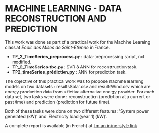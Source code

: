 # MACHINE LEARNING - DATA RECONSTRUCTION AND PREDICTION
This work was done as part of a practical work for the Machine Learning class at *Ecole des Mines de Saint-Etienne* in France.

- **TP_2_TimeSeries_preprocess.py** : data-preprocessing script, not modified.
- **TP_2_TimeSeries-tbc.py** : SVR & ANN for reconstruction task.
- **TP2_timeSeries_prédiction.py** : ANN for prediction task.



The objective of this practical work was to propose machine learning models on two datasets : resultsSolar.csv and resultsWind.csv which are energy production data from a fictive alternative energy provider. For each data set, two tasks were done : reconstruction (prediction at a current or past time) and prediction (prediction for future time).

Both of these tasks were done on two different features: 'System power generated (kW)' and 'Electricity load (year 1) (kW)'.

A complete report is available (in French) at [I'm an inline-style link](/tree/master/report/report.pdf)
